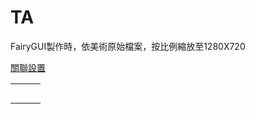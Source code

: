 # TA

FairyGUI製作時，依美術原始檔案，按比例縮放至1280X720

[關聯設置](relation.md)



|  |  |  |
| :---: | :--- | :--- |
|  |  |  |
|  |  |  |
|  |  |  |
|  |  |  |
|  |  |  |



